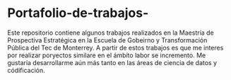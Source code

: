 # Portafolio-de-trabajos-
Este repositorio contiene algunos trabajos realizados en la Maestría de Prospectiva Estratégica en la Escuela de Gobeirno y Transformación Pública del Tec de Monterrey. A partir de estos trabajos es que me interes por realizar poryectos similare en el ámbito labor se incremento. Me gustaría desarrollarme aún más tanto en las áreas de  ciencia de datos y códificación. 
